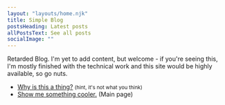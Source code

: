 ```yaml
---
layout: "layouts/home.njk"
title: Simple Blog
postsHeading: Latest posts
allPostsText: See all posts
socialImage: ""
---
```


Retarded Blog. I'm yet to add content, but welcome - if you're seeing this, I'm mostly finished with the technical work and this site would be highly available, so go nuts.

<ul>
    <li>
        <a href="https://heroku.com/deploy?template=https://github.com/MadeByMike/keystone-jamstack-plus">Why is this a thing?</a> <small>(hint, it's not what you think)</small>
    </li>
    <li>
        <a href="https://pentagon.cyou">Show me something cooler.</a> (Main page)
    </li>
</ul>
